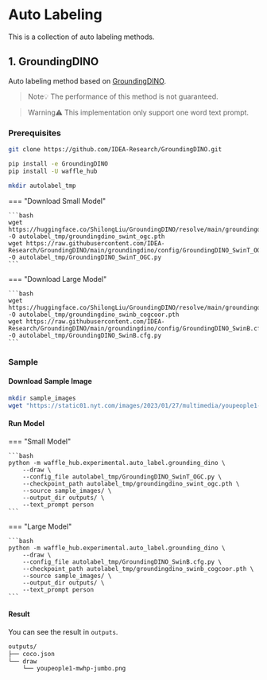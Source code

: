 # Auto Labeling
This is a collection of auto labeling methods.

## 1. GroundingDINO

Auto labeling method based on [GroundingDINO](https://github.com/IDEA-Research/GroundingDINO).

> Note💡 The performance of this method is not guaranteed.

> Warning⚠️ This implementation only support one word text prompt.

### Prerequisites

```bash
git clone https://github.com/IDEA-Research/GroundingDINO.git

pip install -e GroundingDINO
pip install -U waffle_hub

mkdir autolabel_tmp
```

=== "Download Small Model"

    ```bash
    wget https://huggingface.co/ShilongLiu/GroundingDINO/resolve/main/groundingdino_swint_ogc.pth -O autolabel_tmp/groundingdino_swint_ogc.pth
    wget https://raw.githubusercontent.com/IDEA-Research/GroundingDINO/main/groundingdino/config/GroundingDINO_SwinT_OGC.py -O autolabel_tmp/GroundingDINO_SwinT_OGC.py
    ```

=== "Download Large Model"

    ```bash
    wget https://huggingface.co/ShilongLiu/GroundingDINO/resolve/main/groundingdino_swinb_cogcoor.pth -O autolabel_tmp/groundingdino_swinb_cogcoor.pth
    wget https://raw.githubusercontent.com/IDEA-Research/GroundingDINO/main/groundingdino/config/GroundingDINO_SwinB.cfg.py -O autolabel_tmp/GroundingDINO_SwinB.cfg.py
    ```

### Sample

#### Download Sample Image
```bash
mkdir sample_images
wget "https://static01.nyt.com/images/2023/01/27/multimedia/youpeople1-mwhp/youpeople1-mwhp-jumbo.jpg?quality=75&auto=webp" -O sample_images/youpeople1-mwhp-jumbo.jpg
```

#### Run Model

=== "Small Model"

    ```bash
    python -m waffle_hub.experimental.auto_label.grounding_dino \
        --draw \
        --config_file autolabel_tmp/GroundingDINO_SwinT_OGC.py \
        --checkpoint_path autolabel_tmp/groundingdino_swint_ogc.pth \
        --source sample_images/ \
        --output_dir outputs/ \
        --text_prompt person
    ```

=== "Large Model"

    ```bash
    python -m waffle_hub.experimental.auto_label.grounding_dino \
        --draw \
        --config_file autolabel_tmp/GroundingDINO_SwinB.cfg.py \
        --checkpoint_path autolabel_tmp/groundingdino_swinb_cogcoor.pth \
        --source sample_images/ \
        --output_dir outputs/ \
        --text_prompt person
    ```

#### Result

You can see the result in `outputs`.

```bash
outputs/
├── coco.json
└── draw
    └── youpeople1-mwhp-jumbo.png
```